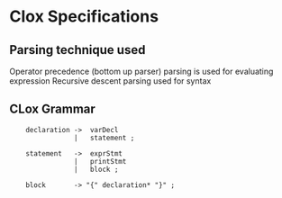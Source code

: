 # Clox Specifications

## Parsing technique used
Operator precedence (bottom up parser) parsing is used for evaluating expression
Recursive descent parsing used for syntax

## CLox Grammar
```
    declaration ->  varDecl
                |   statement ;
                
    statement   ->  exprStmt
                |   printStmt 
                |   block ;

    block       -> "{" declaration* "}" ;
```